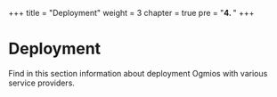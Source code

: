 +++
title = "Deployment"
weight = 3
chapter = true
pre = "<b>4. </b>"
+++

# Deployment 

Find in this section information about deployment Ogmios with various service providers.
